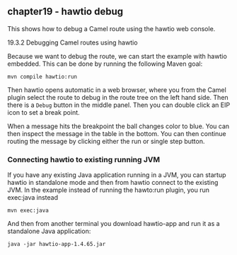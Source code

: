 chapter19 - hawtio debug
------------------------

This shows how to debug a Camel route using the hawtio web console.

19.3.2 Debugging Camel routes using hawtio

Because we want to debug the route, we can start the example with hawtio embedded.
This can be done by running the following Maven goal:

    mvn compile hawtio:run

Then hawtio opens automatic in a web browser, where you from the Camel plugin select
the route to debug in the route tree on the left hand side. Then there is a `Debug` button
in the middle panel. Then you can double click an EIP icon to set a break point.

When a message hits the breakpoint the ball changes color to blue. You can then inspect
the message in the table in the bottom. You can then continue routing the message
by clicking either the run or single step button.


### Connecting hawtio to existing running JVM

If you have any existing Java application running in a JVM, you can startup hawtio in standalone mode
and then from hawtio connect to the existing JVM. In the example instead of running the hawto:run plugin,
you run exec:java instead

    mvn exec:java

And then from another terminal you download hawtio-app and run it as a standalone Java application:

    java -jar hawtio-app-1.4.65.jar

